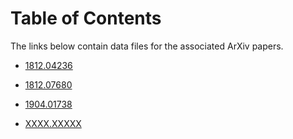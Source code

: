 # Table of Contents
The links below contain data files for the associated ArXiv papers.

* [1812.04236](https://hepthools.github.io/Data/1812.04236/)

* [1812.07680](https://hepthools.github.io/Data/20x20/)

* [1904.01738](https://hepthools.github.io/Data/HYMNs/)

* [XXXX.XXXXX](https://hepthools.github.io/Data/4dHoloROnShLL/)
